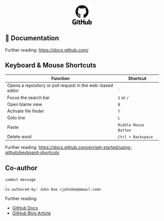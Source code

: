 <div align="center">
  <a href="https://www.github.com/"><img src="https://github.com/devicons/devicon/blob/master/icons/github/github-original-wordmark.svg" title="GitHub" alt="GitHub" width="64" height="64"></a>
</div>

## :book: Documentation

Further reading: https://docs.github.com/

## Keyboard & Mouse Shortcuts

| Function                                                   | Shortcut              |
| ---------------------------------------------------------- | --------------------- |
| Opens a repository or pull request in the web-based editor | `.`                   |
| Focus the search bar                                       | `S` or `/`            |
| Open blame view                                            | `B`                   |
| Activate file finder                                       | `T`                   |
| Goto line                                                  | `L`                   |
| Paste                                                      | `Middle Mouse Button` |
| Delete word                                                | `Ctrl + Backspace`    |

Further reading: https://docs.github.com/en/get-started/using-github/keyboard-shortcuts

## Co-author

```git
commit message

Co-authored-by: John Doe <johndoe@email.com>
```

Further reading:

- [GitHub Docs](https://docs.github.com/en/pull-requests/committing-changes-to-your-project/creating-and-editing-commits/creating-a-commit-with-multiple-authors)
- [GitHub Blog Article](https://github.blog/2018-01-29-commit-together-with-co-authors/)
